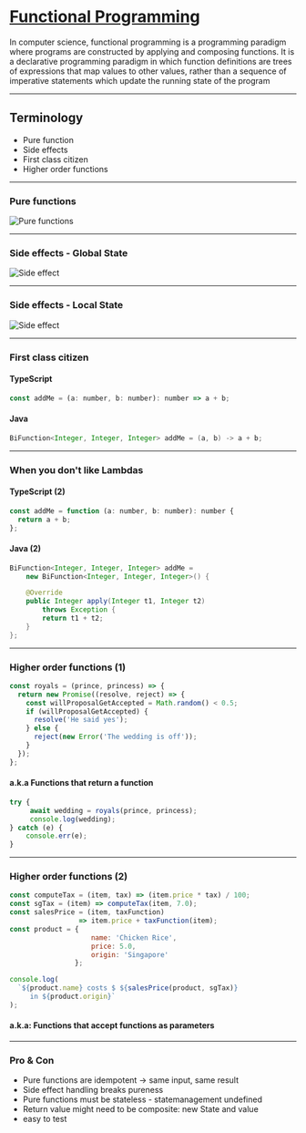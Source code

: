 # [Functional Programming](https://en.wikipedia.org/wiki/Functional_programming)

In computer science, functional programming is a programming paradigm where programs are constructed by applying and composing functions. It is a declarative programming paradigm in which function definitions are trees of expressions that map values to other values, rather than a sequence of imperative statements which update the running state of the program

---

## Terminology

- Pure function
- Side effects
- First class citizen
- Higher order functions

---

### Pure functions

![Pure functions](img/purefunctions.png)

---

### Side effects - Global State

![Side effect](img/impurefunctions1.png)

---

### Side effects - Local State

![Side effect](img/impurefunctions.png)

---

### First class citizen

#### TypeScript

```js
const addMe = (a: number, b: number): number => a + b;
```

#### Java

```java
BiFunction<Integer, Integer, Integer> addMe = (a, b) -> a + b;
```

---

### When you don't like Lambdas

#### TypeScript (2)

```js
const addMe = function (a: number, b: number): number {
  return a + b;
};
```

#### Java (2)

```java
BiFunction<Integer, Integer, Integer> addMe =
    new BiFunction<Integer, Integer, Integer>() {

    @Override
    public Integer apply(Integer t1, Integer t2)
        throws Exception {
        return t1 + t2;
    }
};
```

---

### Higher order functions (1)

```js
const royals = (prince, princess) => {
  return new Promise((resolve, reject) => {
    const willProposalGetAccepted = Math.random() < 0.5;
    if (willProposalGetAccepted) {
      resolve('He said yes');
    } else {
      reject(new Error('The wedding is off'));
    }
  });
};
```

#### a.k.a Functions that return a function

```js
try {
     await wedding = royals(prince, princess);
     console.log(wedding);
} catch (e) {
    console.err(e);
}
```

---

### Higher order functions (2)

```js
const computeTax = (item, tax) => (item.price * tax) / 100;
const sgTax = (item) => computeTax(item, 7.0);
const salesPrice = (item, taxFunction)
                 => item.price + taxFunction(item);
const product = {
                    name: 'Chicken Rice',
                    price: 5.0,
                    origin: 'Singapore'
                };

console.log(
  `${product.name} costs $ ${salesPrice(product, sgTax)}
     in ${product.origin}`
);
```

#### a.k.a: Functions that accept functions as parameters

---

### Pro & Con

- Pure functions are idempotent -> same input, same result
- Side effect handling breaks pureness
- Pure functions must be stateless - statemanagement undefined
- Return value might need to be composite: new State and value
- easy to test
